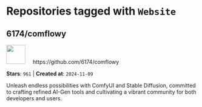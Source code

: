 # Repositories tagged with `Website`


## 6174/comflowy


<a href='https://github.com/6174/comflowy'>
<img src="https://avatars.githubusercontent.com/u/3872872?v=4" width="50" height="50"></a> &nbsp; &nbsp; https://github.com/6174/comflowy

**Stars**: `961` | **Created at**: `2024-11-09`


Unleash endless possibilities with ComfyUI and Stable Diffusion, committed to crafting refined AI-Gen tools and cultivating a vibrant community for both developers and users. 
